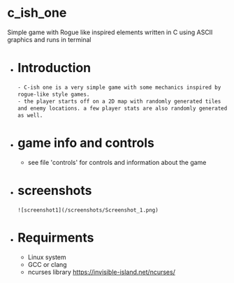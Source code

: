 # c_ish_one
Simple game with Rogue like inspired elements written in C using ASCII graphics and runs in terminal

 - # Introduction 
       - C-ish one is a very simple game with some mechanics inspired by rogue-like style games.   
       - the player starts off on a 2D map with randomly generated tiles and enemy locations. a few player stats are also randomly generated as well. 
       
- # game info and controls
  - see file 'controls' for controls and information about the game
- # screenshots
      ![screenshot1](/screenshots/Screenshot_1.png)
      
- # Requirments  
  - Linux system 
  - GCC or clang
  - ncurses library https://invisible-island.net/ncurses/

    
